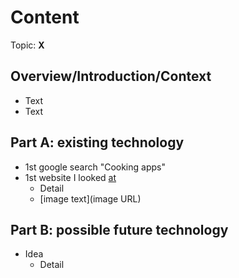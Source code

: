# Content
Topic: **X**

## Overview/Introduction/Context
* Text
* Text

## Part A: existing technology
* 1st google search "Cooking apps"
* 1st website I looked [at](https://medium.com/@prausev/whisk-the-ultimate-cooking-app-ca0207b5b2ce)
  * Detail
  * [image text](image URL)

## Part B: possible future technology
* Idea
  * Detail
